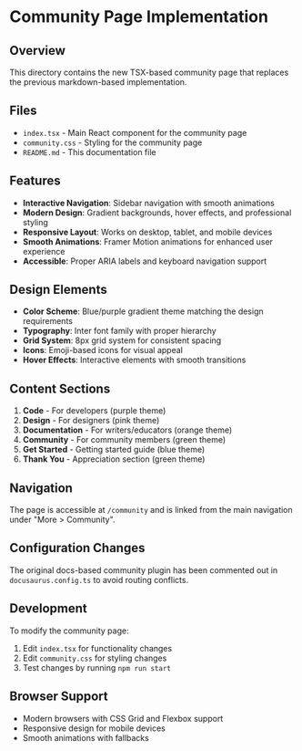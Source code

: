 # Community Page Implementation

## Overview
This directory contains the new TSX-based community page that replaces the previous markdown-based implementation.

## Files
- `index.tsx` - Main React component for the community page
- `community.css` - Styling for the community page
- `README.md` - This documentation file

## Features
- **Interactive Navigation**: Sidebar navigation with smooth animations
- **Modern Design**: Gradient backgrounds, hover effects, and professional styling
- **Responsive Layout**: Works on desktop, tablet, and mobile devices
- **Smooth Animations**: Framer Motion animations for enhanced user experience
- **Accessible**: Proper ARIA labels and keyboard navigation support

## Design Elements
- **Color Scheme**: Blue/purple gradient theme matching the design requirements
- **Typography**: Inter font family with proper hierarchy
- **Grid System**: 8px grid system for consistent spacing
- **Icons**: Emoji-based icons for visual appeal
- **Hover Effects**: Interactive elements with smooth transitions

## Content Sections
1. **Code** - For developers (purple theme)
2. **Design** - For designers (pink theme)
3. **Documentation** - For writers/educators (orange theme)
4. **Community** - For community members (green theme)
5. **Get Started** - Getting started guide (blue theme)
6. **Thank You** - Appreciation section (green theme)

## Navigation
The page is accessible at `/community` and is linked from the main navigation under "More > Community".

## Configuration Changes
The original docs-based community plugin has been commented out in `docusaurus.config.ts` to avoid routing conflicts.

## Development
To modify the community page:
1. Edit `index.tsx` for functionality changes
2. Edit `community.css` for styling changes
3. Test changes by running `npm run start`

## Browser Support
- Modern browsers with CSS Grid and Flexbox support
- Responsive design for mobile devices
- Smooth animations with fallbacks
